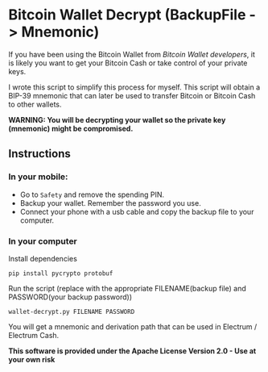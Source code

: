 # Bitcoin Wallet Decrypt (BackupFile -> Mnemonic)

If you have been using the Bitcoin Wallet from *Bitcoin Wallet developers*, it is likely you want to get your Bitcoin Cash or take control of your private keys.

I wrote this script to simplify this process for myself. This script will obtain a BIP-39 mnemonic that can later be used to transfer Bitcoin or Bitcoin Cash to other wallets.

**WARNING: You will be decrypting your wallet so the private key (mnemonic) might be compromised.**

## Instructions

### In your mobile:

- Go to `Safety` and remove the spending PIN.
- Backup your wallet. Remember the password you use.
- Connect your phone with a usb cable and copy the backup file to your computer.

### In your computer

Install dependencies
```
pip install pycrypto protobuf
```

Run the script (replace with the appropriate FILENAME(backup file) and PASSWORD(your backup password))
```
wallet-decrypt.py FILENAME PASSWORD
```

You will get a mnemonic and derivation path that can be used in Electrum / Electrum Cash.

**This software is provided under the Apache License Version 2.0 - Use at your own risk**
